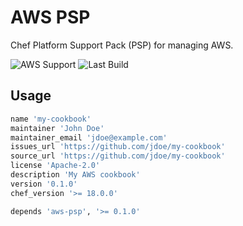 # AWS PSP

Chef Platform Support Pack (PSP) for managing AWS.

![AWS Support](https://img.shields.io/badge/AWS%20Resources-565-orange)
![Last Build](https://img.shields.io/badge/Last%20build-20221025-grey)

## Usage

```ruby
name 'my-cookbook'
maintainer 'John Doe'
maintainer_email 'jdoe@example.com'
issues_url 'https://github.com/jdoe/my-cookbook'
source_url 'https://github.com/jdoe/my-cookbook'
license 'Apache-2.0'
description 'My AWS cookbook'
version '0.1.0'
chef_version '>= 18.0.0'

depends 'aws-psp', '>= 0.1.0'
```
